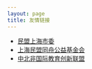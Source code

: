 ```yaml
---
layout: page
title: 友情链接
---
```


+ [民盟上海市委](https://www.minmengsh.gov.cn/)                
+ [上海民盟同舟公益基金会](http://www.tzgy.org.cn//)              
+ [中北非国际教育创新联盟](https://www.snaeia.com/)            
